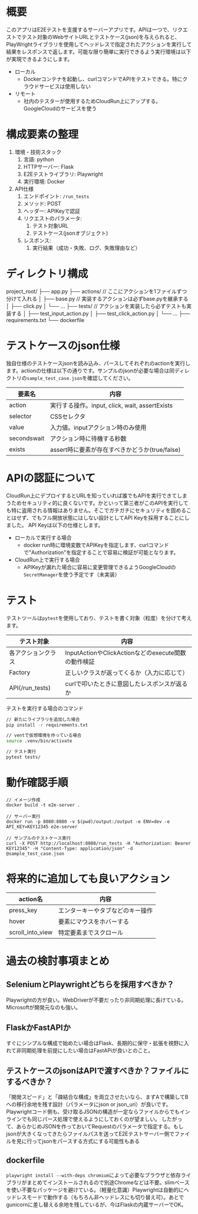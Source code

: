 # 概要
このアプリはE2Eテストを支援するサーバーアプリです。APIは一つで、リクエストでテスト対象のWebサイトURLとテストケース(json)を与えられると、PlayWrightライブラリを使用してヘッドレスで指定されたアクションを実行して結果をレスポンスで返します。可能な限り簡単に実行できるよう実行環境は以下が実現できるようにします。
- ローカル
  - Dockerコンテナを起動し、curlコマンドでAPIをテストできる。特にクラウドサービスは使用しない
- リモート
  - 社内のテスターが使用するためCloudRun上にアップする。GoogleCloudのサービスを使う

# 構成要素の整理
1. 環境・技術スタック
   1. 言語: python
   2. HTTPサーバー: Flask
   3. E2Eテストライブラリ: Playwright
   4. 実行環境: Docker
2. API仕様
   1. エンドポイント: `/run_tests`
   2. メソッド: POST
   3. ヘッダー: APIKeyで認証
   4. リクエストのパラメータ:
      1. テスト対象URL
      2. テストケース(jsonオブジェクト)
   5. レスポンス:
      1. 実行結果（成功・失敗、ログ、失敗理由など）

# ディレクトリ構成
project_root/
├── app.py
├── actions/     // ここにアクションを1ファイルずつ分けて入れる
│   ├── base.py  // 実装するアクションは必ずbase.pyを継承する
│   ├── click.py
│   └── ...
├── tests/       // アクションを実装したら必ずテストも実装する
│   ├── test_input_action.py
│   ├── test_click_action.py
│   └── ...
├── requirements.txt
└── dockerfile

# テストケースのjson仕様
独自仕様のテストケースjsonを読み込み、パースしてそれぞれのactionを実行します。actionの仕様は以下の通りです。サンプルのjsonが必要な場合は同ディレクトリの`sample_test_case.json`を確認してください。

|     要素名    |     内容     |
| ------------ | ------------- |
| action       | 実行する操作。input, click, wait, assertExists |
| selector     | CSSセレクタ |
| value        | 入力値。inputアクション時のみ使用 |
| secondswait  | アクション時に待機する秒数 |
| exists       | assert時に要素が存在すべきかどうか(true/false) |

# APIの認証について
CloudRun上にデプロイするとURLを知っていれば誰でもAPIを実行できてしまうためセキュリティ的に良くないです。かといって第三者がこのAPIを実行しても特に盗用される情報はありません。そこでガチガチにセキュリティを固めることはせず、でもフル開放状態にはしない設計としてAPI Keyを採用することにしました。
API Keyは以下の仕様とします。
- ローカルで実行する場合
  - docker run時に環境変数でAPIKeyを指定します、curlコマンドで"Authorization"を指定することで容易に検証が可能となります。
- CloudRun上で実行する場合
  - APIKeyが漏れた場合に容易に変更管理できるようGoogleCloudの`SecretManager`を使う予定です（未実装）

# テスト
テストツールは`pytest`を使用しており、テストを書く対象（粒度）を分けて考えます。

|      テスト対象     | 内容 |
| ------------------ | ----- |
| 各アクションクラス | InputActionやClickActionなどのexecute関数の動作検証 |
| Factory         | 正しいクラスが返ってくるか（入力に応じて） |
| API(/run_tests) | curlで叩いたときに意図したレスポンスが返るか |

テストを実行する場合のコマンド
```sh
// 新たにライブラリを追加した場合
pip install -r requirements.txt

// ventで仮想環境を作っている場合
source .venv/bin/activate

// テスト実行
pytest tests/
```

# 動作確認手順
```
// イメージ作成
docker build -t e2e-server .

// サーバー実行
docker run -p 8080:8080 -v $(pwd)/output:/output -e ENV=dev -e API_KEY=KEY12345 e2e-server

// サンプルのテストケース実行
curl -X POST http://localhost:8080/run_tests -H "Authorization: Bearer KEY12345" -H "Content-Type: application/json" -d @sample_test_case.json
```


# 将来的に追加しても良いアクション
|      action名    |     内容     |
| ---------------- | ------------- |
| press_key        | エンターキーやタブなどのキー操作 |
| hover            | 要素にマウスをホバーする |
| scroll_into_view | 特定要素までスクロール |

# 過去の検討事項まとめ
## SeleniumとPlaywrightどちらを採用すべきか？
Playwrightの方が良い。WebDriverが不要だったり非同期処理に長けている。Microsoftが開発元なのも強い。
## FlaskかFastAPIか
すぐにシンプルな構成で始めたい場合はFlask、長期的に保守・拡張を視野に入れて非同期処理を前提にしたい場合はFastAPiが良いとのこと。
## テストケースのjsonはAPIで渡すべきか？ファイルにするべきか？
「開発スピード」と「疎結合な構成」を両立させたいなら、まずAで構築してBへの移行余地を残す設計（パラメータにjson or json_uri）が良いです。Playwrightコード側も、受け取るJSONの構造が一定ならファイルからでもインラインでも同じパース処理で使えるようにしておくのが望ましい。
したがって、あらかじめJSONを作っておいてRequestのパラメータで指定する。もしjsonが大きくなってきたらファイルパスを送ってE2Eテストサーバー側でファイルを見に行ってjsonをパースする方式にする可能性もある
## dockerfile
`playwright install --with-deps chromium`によって必要なブラウザと依存ライブラリがまとめてインストールされるので別途Chromeなどは不要。slimベースを使い不要なパッケージを避けている。（軽量化意識）Playwrightは自動的にヘッドレスモードで動作する（もちろん非ヘッドレスにも切り替え可）。あとでgunicornに差し替える余地を残しているが、今はFlaskの内蔵サーバーでOK。